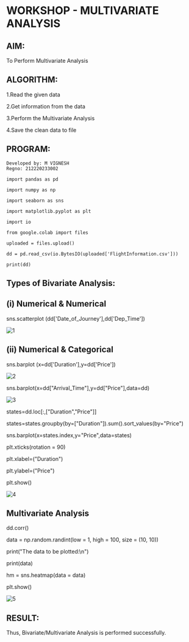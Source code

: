 # WORKSHOP - MULTIVARIATE ANALYSIS

## AIM: 

To Perform Multivariate Analysis

## ALGORITHM:

1.Read the given data

2.Get information from the data

3.Perform the Multivariate Analysis

4.Save the clean data to file

## PROGRAM:
~~~
Developed by: M VIGNESH
Regno: 212220233002
~~~
~~~
import pandas as pd

import numpy as np

import seaborn as sns

import matplotlib.pyplot as plt

import io

from google.colab import files

uploaded = files.upload()

dd = pd.read_csv(io.BytesIO(uploaded['FlightInformation.csv']))

print(dd)
~~~

## Types of Bivariate Analysis:

## (i) Numerical & Numerical
sns.scatterplot (dd['Date_of_Journey'],dd['Dep_Time'])

![1](https://user-images.githubusercontent.com/53014593/195491340-68a3bc53-3938-457c-bae4-2138d5c5ff99.png)

## (ii) Numerical & Categorical
sns.barplot (x=dd['Duration'],y=dd['Price'])

![2](https://user-images.githubusercontent.com/53014593/195491432-7694c436-7caa-4e9d-9ddc-3b2a55e19f1b.png)

sns.barplot(x=dd["Arrival_Time"],y=dd["Price"],data=dd)

![3](https://user-images.githubusercontent.com/53014593/195491501-48e2b95b-a751-495e-bf50-4f3b33335862.png)

states=dd.loc[:,["Duration","Price"]]

states=states.groupby(by=["Duration"]).sum().sort_values(by="Price")

sns.barplot(x=states.index,y="Price",data=states)

plt.xticks(rotation = 90)

plt.xlabel=("Duration")

plt.ylabel=("Price")

plt.show()

![4](https://user-images.githubusercontent.com/53014593/195491650-bd1ce9da-0399-469f-ad84-4f02854f6f6b.png)

## Multivariate Analysis

dd.corr()

data = np.random.randint(low = 1, high = 100, size = (10, 10))

print("The data to be plotted:\n")

print(data)

hm = sns.heatmap(data = data)

plt.show()

![5](https://user-images.githubusercontent.com/53014593/195491749-357f3918-d627-4566-85ab-44b21a758900.png)


## RESULT:
Thus, Bivariate/Multivariate Analysis is performed  successfully.







